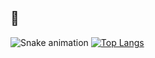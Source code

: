 ## 👋 
![Snake animation](https://github.com/eagrundy/eagrundy/blob/output/github-contribution-grid-snake.svg)
[![Top Langs](https://github-readme-stats.vercel.app/api/top-langs/?username=Bouly&layout=compact)](https://github.com/Bouly/Bouly)
